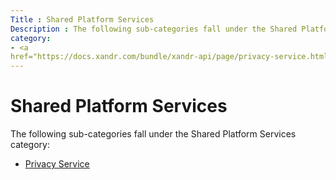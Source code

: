 ```yaml
---
Title : Shared Platform Services
Description : The following sub-categories fall under the Shared Platform Services
category:
- <a
href="https://docs.xandr.com/bundle/xandr-api/page/privacy-service.html"
---
```



# Shared Platform Services





The following sub-categories fall under the Shared Platform Services
category:

- <a
  href="https://docs.xandr.com/bundle/xandr-api/page/privacy-service.html"
  class="xref" target="_blank">Privacy Service</a>






